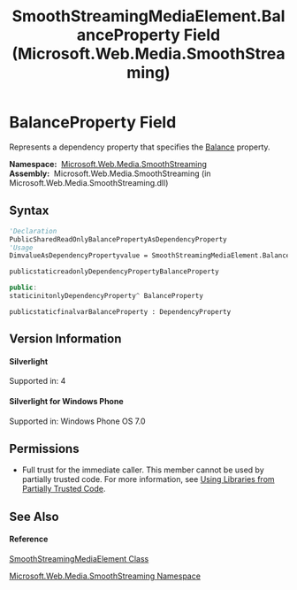 ﻿---
title: SmoothStreamingMediaElement.BalanceProperty Field (Microsoft.Web.Media.SmoothStreaming)
TOCTitle: BalanceProperty Field
ms:assetid: F:Microsoft.Web.Media.SmoothStreaming.SmoothStreamingMediaElement.BalanceProperty
ms:mtpsurl: https://msdn.microsoft.com/en-us/library/microsoft.web.media.smoothstreaming.smoothstreamingmediaelement.balanceproperty(v=VS.90)
ms:contentKeyID: 23961049
ms.date: 05/02/2012
mtps_version: v=VS.90
f1_keywords:
- Microsoft.Web.Media.SmoothStreaming.SmoothStreamingMediaElement.BalanceProperty
dev_langs:
- CSharp
- JScript
- VB
- c++
api_location:
- Microsoft.Web.Media.SmoothStreaming.dll
api_name:
- Microsoft.Web.Media.SmoothStreaming.SmoothStreamingMediaElement.BalanceProperty
api_type:
- Managed
topic_type:
- apiref
- kbSyntax
product_family_name: VS
ROBOTS: INDEX,FOLLOW
---

# BalanceProperty Field

Represents a dependency property that specifies the [Balance](smoothstreamingmediaelement-balance-property-microsoft-web-media-smoothstreaming_1.md) property.

**Namespace:**  [Microsoft.Web.Media.SmoothStreaming](microsoft-web-media-smoothstreaming-namespace_1.md)  
**Assembly:**  Microsoft.Web.Media.SmoothStreaming (in Microsoft.Web.Media.SmoothStreaming.dll)

## Syntax

``` vb
'Declaration
PublicSharedReadOnlyBalancePropertyAsDependencyProperty
'Usage
DimvalueAsDependencyPropertyvalue = SmoothStreamingMediaElement.BalanceProperty
```

``` csharp
publicstaticreadonlyDependencyPropertyBalanceProperty
```

``` c++
public:
staticinitonlyDependencyProperty^ BalanceProperty
```

``` jscript
publicstaticfinalvarBalanceProperty : DependencyProperty
```

## Version Information

#### Silverlight

Supported in: 4  

#### Silverlight for Windows Phone

Supported in: Windows Phone OS 7.0  

## Permissions

  - Full trust for the immediate caller. This member cannot be used by partially trusted code. For more information, see [Using Libraries from Partially Trusted Code](https://msdn.microsoft.com/en-us/library/8skskf63\(v=vs.90\)).

## See Also

#### Reference

[SmoothStreamingMediaElement Class](smoothstreamingmediaelement-class-microsoft-web-media-smoothstreaming_1.md)

[Microsoft.Web.Media.SmoothStreaming Namespace](microsoft-web-media-smoothstreaming-namespace_1.md)

